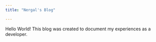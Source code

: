 ```yaml
---
title: "Nergal's Blog"

---
```

Hello World! This blog was created to document my experiences as a developer.

